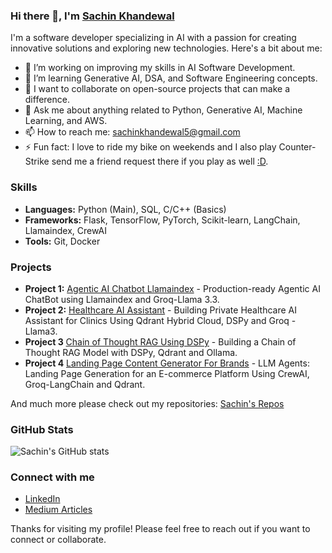 ### Hi there 👋, I'm [Sachin Khandewal](https://www.linkedin.com/in/sachink1729/) 

I'm a software developer specializing in AI with a passion for creating innovative solutions and exploring new technologies. Here's a bit about me:

- 🔭 I’m working on improving my skills in AI Software Development.
- 🌱 I’m learning Generative AI, DSA, and Software Engineering concepts.
- 👯 I want to collaborate on open-source projects that can make a difference.
- 💬 Ask me about anything related to Python, Generative AI, Machine Learning, and AWS.
- 📫 How to reach me: [sachinkhandewal5@gmail.com](mailto:sachinkhandewal5@gmail.com)
- ⚡ Fun fact: I love to ride my bike on weekends and I also play Counter-Strike send me a friend request there if you play as well [:D](https://steamcommunity.com/id/sachin1729/).
  
### Skills

- **Languages:** Python (Main), SQL, C/C++ (Basics)
- **Frameworks:** Flask, TensorFlow, PyTorch, Scikit-learn, LangChain, Llamaindex, CrewAI
- **Tools:** Git, Docker
  
### Projects

- **Project 1:** [Agentic AI Chatbot Llamaindex](https://github.com/sachink1729/Agentic-AI-Chatbot-Llamaindex) - Production-ready Agentic AI ChatBot using Llamaindex and Groq-Llama 3.3.
- **Project 2:** [Healthcare AI Assistant](https://github.com/sachink1729/Healthcare-AI-Assistant-Medical-Data-Qdrant-Dspy-Groq) - Building Private Healthcare AI Assistant for Clinics Using Qdrant Hybrid Cloud, DSPy and Groq - Llama3.
- **Project 3** [Chain of Thought RAG Using DSPy](https://github.com/sachink1729/DSPy-Chain-of-Thought-RAG) - Building a Chain of Thought RAG Model with DSPy, Qdrant and Ollama.
- **Project 4** [Landing Page Content Generator For Brands](https://github.com/sachink1729/LLM-Agent-Landing-Page-Generator-CrewAI-Qdrant-Langchain) - LLM Agents: Landing Page Generation for an E-commerce Platform Using CrewAI, Groq-LangChain and Qdrant.

And much more please check out my repositories: [Sachin's Repos](https://github.com/sachink1729?tab=repositories)

### GitHub Stats

![Sachin's GitHub stats](https://github-readme-stats.vercel.app/api?username=sachink1729&show_icons=true&theme=radical)

### Connect with me

- [LinkedIn](https://www.linkedin.com/in/sachink1729/)
- [Medium Articles](https://sachinkhandewal.medium.com/)

Thanks for visiting my profile! Please feel free to reach out if you want to connect or collaborate.
